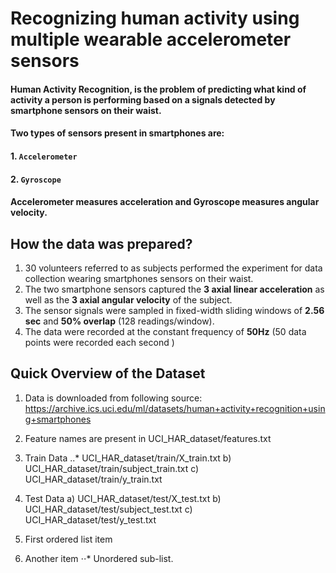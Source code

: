 # Recognizing human activity using multiple wearable accelerometer sensors
#### Human Activity Recognition, is the problem of predicting what kind of activity a person is performing based on a signals detected by smartphone sensors on their waist.
#### Two types of sensors present in smartphones are:
#### 1. `Accelerometer`
#### 2. `Gyroscope` 
#### Accelerometer measures acceleration and Gyroscope measures angular velocity.

## How the data was prepared?
1. 30 volunteers referred to as subjects  performed the experiment for data collection wearing smartphones sensors on their waist.
2. The two smartphone sensors captured the  **3 axial linear acceleration** as well as the  **3 axial angular velocity** of the subject.
3. The sensor signals were sampled in fixed-width sliding windows of **2.56 sec** and **50% overlap** (128 readings/window).
4. The data were recorded at the constant  frequency of **50Hz**  (50 data points  were recorded each second ) 

## Quick Overview of the Dataset
1. Data is downloaded from following source: 
https://archive.ics.uci.edu/ml/datasets/human+activity+recognition+using+smartphones
2. Feature names are present in UCI_HAR_dataset/features.txt
3. Train Data
 ..*  UCI_HAR_dataset/train/X_train.txt
  b) UCI_HAR_dataset/train/subject_train.txt
  c) UCI_HAR_dataset/train/y_train.txt
4. Test Data
  a) UCI_HAR_dataset/test/X_test.txt
  b) UCI_HAR_dataset/test/subject_test.txt
  c) UCI_HAR_dataset/test/y_test.txt

1. First ordered list item
2. Another item
⋅⋅* Unordered sub-list. 


